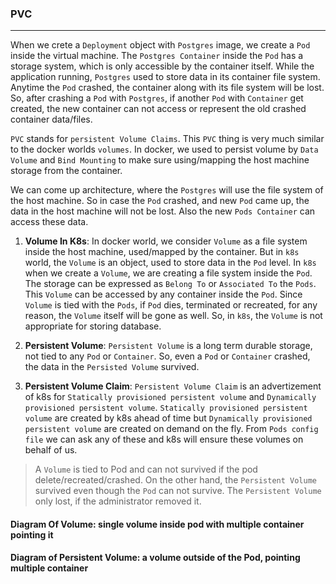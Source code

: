 ### PVC

---

When we crete a `Deployment` object with `Postgres` image, we create a `Pod` inside the virtual machine. The `Postgres Container` inside the `Pod` has a storage system, which is only accessible by the container itself. While the application running, `Postgres` used to store data in its container file system. Anytime the `Pod` crashed, the container along with its file system will be lost. So, after crashing a `Pod` with `Postgres`, if another `Pod` with `Container` get created, the new container can not access or represent the old crashed container data/files.

`PVC` stands for `persistent Volume Claims`. This `PVC` thing is very much similar to the docker worlds `volumes`. In docker, we used to persist volume by `Data Volume` and `Bind Mounting` to make sure using/mapping the host machine storage from the container.

We can come up architecture, where the `Postgres` will use the file system of the host machine. So in case the `Pod` crashed, and new `Pod` came up, the data in the host machine will not be lost. Also the new `Pods Container` can access these data.

1. **Volume In K8s**: In docker world, we consider `Volume` as a file system inside the host machine, used/mapped by the container. But in `k8s` world, the `Volume` is an object, used to store data in the `Pod` level. In `k8s` when we create a `Volume`, we are creating a file system inside the `Pod`. The storage can be expressed as `Belong To` or `Associated To` the `Pods`. This `Volume` can be accessed by any container inside the `Pod`. Since `Volume` is tied with the `Pods`, if `Pod` dies, terminated or recreated, for any reason, the `Volume` itself will be gone as well. So, in `k8s`, the `Volume` is not appropriate for storing database.

2. **Persistent Volume**: `Persistent Volume` is a long term durable storage, not tied to any `Pod` or `Container`. So, even a `Pod` or `Container` crashed, the data in the `Persisted Volume` survived.

3. **Persistent Volume Claim**: `Persistent Volume Claim` is an advertizement of k8s for `Statically provisioned persistent volume` and `Dynamically provisioned persistent volume`. `Statically provisioned persistent volume` are created by k8s ahead of time but `Dynamically provisioned persistent volume` are created on demand on the fly. From `Pods config file` we can ask any of these and k8s will ensure these volumes on behalf of us.

> A `Volume` is tied to Pod and can not survived if the pod delete/recreated/crashed. On the other hand, the `Persistent Volume` survived even though the `Pod` can not survive. The `Persistent Volume` only lost, if the administrator removed it.

#### Diagram Of Volume: single volume inside pod with multiple container pointing it

#### Diagram of Persistent Volume: a volume outside of the Pod, pointing multiple container
